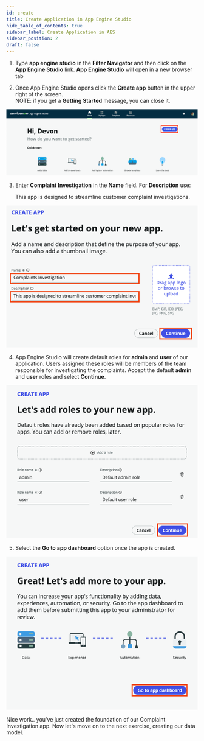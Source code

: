 ```yaml
---
id: create
title: Create Application in App Engine Studio 
hide_table_of_contents: true
sidebar_label: Create Application in AES
sidebar_position: 2
draft: false
---
```


1. Type **app engine studio** in the **Filter Navigator** and then click on the **App Engine Studio** link. **App Engine Studio** will open in a new browser tab


2. Once App Engine Studio opens click the **Create app** button in the upper right of the screen.   
   NOTE: if you get a **Getting Started** message, you can close it.

![](../images/2023-09-11-09-24-26.png)

3. Enter **Complaint Investigation** in the **Name** field. For **Description** use:

    This app is designed to streamline customer complaint investigations.

![](../images/2023-08-18-09-12-31.png)

4. App Engine Studio will create default roles for **admin** and **user** of our application. Users assigned these roles will be members of the team responsible for investigating the complaints. Accept the default **admin** and **user** roles and select **Continue**.

![](../images/2023-08-04-08-44-36.png)

5. Select the **Go to app dashboard** option once the app is created.

![](../images/2023-08-04-08-45-14.png)

Nice work.. you've just created the foundation of our Complaint Investigation app. Now let's move on to the next exercise, creating our data model.